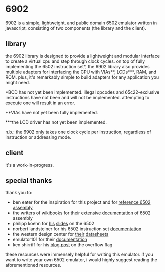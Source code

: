 # 6902
6902 is a simple, lightweight, and public domain 6502 emulator written in javascript, consisting of two components (the library and the client).

## library
the 6902 library is designed to provide a lightweight and modular interface to create a virtual cpu and step through clock cycles. on top of fully implementing the 6502 instruction set*, the 6902 library also provides multiple adapters for interfacing the CPU with VIAs**, LCDs***, RAM, and ROM. plus, it's remarkably simple to build adapters for any application you might need.

*BCD has not yet been implemented. illegal opcodes and 65c22-exclusive instructions have not been and will not be implemented. attempting to execute one will result in an error.

**VIAs have not yet been fully implemented.

***the LCD driver has not yet been implemented.

n.b.: the 6902 only takes one clock cycle per instruction, regardless of instruction or addressing mode.

## client
it's a work-in-progress.

## special thanks
thank you to:
* ben eater for the inspiration for this project and for [reference 6502 assembly](https://eater.net/6502)
* the writers of wikibooks for their [extensive documentation](https://en.wikibooks.org/wiki/6502_Assembly) of 6502 assembly
* philipp koehn for [his](https://www.cs.jhu.edu/~phi/csf/slides/lecture-6502-stack.pdf) [slides](https://www.cs.jhu.edu/~phi/csf/slides/lecture-6502-interrupt.pdf) on the 6502
* norbert landsteiner for his 6502 instruction set [documentation](https://www.masswerk.at/6502/6502_instruction_set.html)
* the western design center for [their](https://eater.net/datasheets/w65c02s.pdf) [datasheets](https://eater.net/datasheets/w65c22.pdf)
* emulator101 for their [documentation](http://www.emulator101.com/6502-addressing-modes.html)
* ken shirriff for his [blog post](https://www.righto.com/2012/12/the-6502-overflow-flag-explained.html) on the overflow flag

these resources were immensely helpful for writing this emulator. if you want to write your own 6502 emulator, i would highly suggest reading the aforementioned resources.